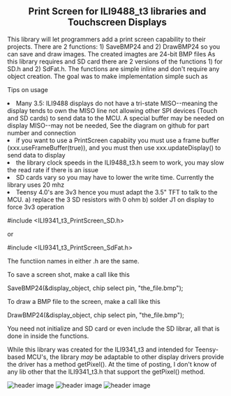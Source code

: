 <b><h2><center>Print Screen for ILI9488_t3 libraries and Touchscreen Displays</center></h1></b>

This library will let programmers add a print screen capability to their projects. There are 2 functions: 1) SaveBMP24 and 2) DrawBMP24 so you can save and draw images. The created imagtes are 24-bit BMP files
As this library requires and SD card there are 2 versions of the functions 1) for SD.h and 2) SdFat.h. The functions are simple inline and don't require any object creation. The goal was to make implementation simple such as

  Tips on usage
  <li>
  Many 3.5: ILI9488 displays do not have a tri-state MISO--meaning the display tends to own the MISO
  line not allowing other SPI devices (Touch and SD cards) to send data to the MCU. A special buffer may be needed
  on display MISO--may not be needed, See the diagram on github for part number and connection
  </li>
  <li>
  if you want to use a PrintScreen capabiity you must use a frame buffer (xxx.useFrameBuffer(true)), and you
  must then use xxx.updateDisplay() to send data to display
  </li>
  <li>
  the library clock speeds in the ILI9488_t3.h seem to work, you may slow the read rate if there is an issue
  </li>
  <li>
  SD cards vary so you may have to lower the write time. Currently the library uses 20 mhz
  </li>
  <li>
  Teensy 4.0's are 3v3 hence you must adapt the 3.5" TFT to talk to the MCU. a) replace the 3 SD resistors with 0 ohm b) solder J1 on display to force 3v3 operation
</li>


#include <ILI9341_t3_PrintScreen_SD.h>

or

#include <ILI9341_t3_PrintScreen_SdFat.h>


The functiion names in either .h are the same.

To save a screen shot, make a call like this

SaveBMP24(&display_object, chip select pin, "the_file.bmp");

To draw a BMP file to the screen, make a call like this

DrawBMP24(&display_object, chip select pin, "the_file.bmp");


You need not initialize and SD card or even include the SD librar, all that is done in inside the functions.

While this library was created for the ILI9341_t3 and intended for Teensy-based MCU's, the library *may* be adaptable to other display drivers provide the driver has a method getPixel(). At the time of posting, I don't know of any lib other that the ILI9341_t3.h that support the getPixel() method.


![header image](https://raw.github.com/KrisKasprzak/ILI9488_t3_PrintScreen/master/Images/MISO_Buffer.jpg)
![header image](https://raw.github.com/KrisKasprzak/ILI9488_t3_PrintScreen/master/Images/PrintScreen.jpg)
![header image](https://raw.github.com/KrisKasprzak/ILI9488_t3_PrintScreen/master/Images/PrintScreen3.jpg)

<br>
<br>

